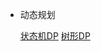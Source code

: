 - 动态规划

  [状态机DP](https://writings.sh/post/statemachine-dp)
  [树形DP](https://www.cnblogs.com/RioTian/p/15163878.html)
